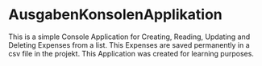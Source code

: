 # AusgabenKonsolenApplikation
This is a simple Console Application for Creating, Reading, Updating and Deleting Expenses from a list. This Expenses are saved permanently in a csv file in the projekt. This Application was created for learning purposes.
